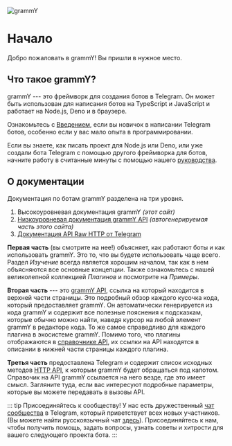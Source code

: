 <!-- markdownlint-disable first-line-heading -->

![grammY](/images/grammY.svg)

# Начало

Добро пожаловать в grammY! Вы пришли в нужное место.

## Что такое grammY?

grammY --- это фреймворк для создания ботов в Telegram. Он может быть
использован для написания ботов на TypeScript и JavaScript и работает на
Node.js, Deno и в браузере.

Ознакомьтесь с [Введением](./introduction), если вы новичок в написании Telegram
ботов, особенно если у вас мало опыта в программировании.

Если вы знаете, как писать проект для Node.js или Deno, или уже создали бота
Telegram с помощью другого фреймворка для ботов, начните работу в считанные
минуты с помощью нашего [руководства](./getting-started).

## О документации

Документация по ботам grammY разделена на три уровня.

1. Высокоуровневая документация grammY _(этот сайт)_
2. [Низкоуровневая документация grammY API](/ref/) _(автогенерируемая часть
   этого сайта)_
3. [Документация API Raw HTTP от Telegram](https://core.telegram.org/bots/api)

**Первая часть** (вы смотрите на нее!) объясняет, как работают боты и как
использовать grammY. Это то, что вы будете использовать чаще всего. Раздел
_Изучение_ всегда является хорошим началом, так как в нем объясняются все
основные концепции. Также ознакомьтесь с нашей великолепной коллекцией
_Плагинов_ и посмотрите на _Примеры_.

**Вторая часть** --- это [grammY API](/ref/), ссылка на который находится в
верхней части страницы. Это подробный обзор каждого кусочка кода, который
предоставляет grammY. Он автоматически генерируется из кода grammY и содержит
все полезные пояснения к подсказкам, которые обычно можно найти, наведя курсор
на любой элемент grammY в редакторе кода. То же самое справедливо для каждого
плагина в экосистеме grammY. Помимо того, что плагины отображаются в
[справочнике API](/ref/), их ссылки на API находятся в описании в нижней части
страницы каждого плагина.

**Третья часть** предоставлена Telegram и содержит список исходных методов
[HTTP API](https://core.telegram.org/bots/api), к которым grammY будет
обращаться под капотом. Справочик на API grammY ссылается на него везде, где это
имеет смысл. Загляните туда, если вас интересуют подробные параметры, которые вы
можете передавать в вызовы API.

::: tip Присоединяйтесь к сообществу! У нас есть дружественный
[чат сообщества](https://t.me/grammyjs) в Telegram, который приветствует всех
новых участников. (Вы можете найти русскоязычный чат
[здесь](https://t.me/grammyjs_ru)). Присоединяйтесь к нам, чтобы получить
помощь, задать вопросы, узнать советы и хитрости для вашего следующего проекта
бота. :::
